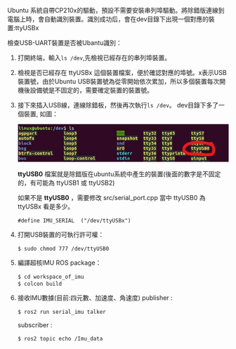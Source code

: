 Ubuntu 系統自帶CP210x的驅動，預設不需要安裝串列埠驅動。將除錯版連線到電腦上時，會自動識別裝置。識別成功后，會在dev目錄下出現一個對應的裝置:ttyUSBx

檢查USB-UART裝置是否被Ubantu識別：

1. 打開終端，輸入`ls /dev`,先檢視已經存在的串列埠裝置。
2. 檢視是否已經存在  ttyUSBx 這個裝置檔案，便於確認對應的埠號。x表示USB裝置號，由於Ubuntu USB裝置號為從零開始依次累加，所以多個裝置每次開機後設備號是不固定的，需要確定裝置的裝置號。
4. 接下來插入USB線，連線除錯板，然後再次執行`ls /dev`。 dev目錄下多了一個裝置, 如圖：

    ![](./img/2.png)

    **ttyUSB0** 檔案就是除錯版在ubuntu系統中產生的裝置(後面的數字是不固定的，有可能為 ttyUSB1  或 ttyUSB2)

    如果不是 **ttyUSB0** ，需要修改 src/serial_port.cpp 當中 ttyUSB0 為 ttyUSBx 看是多少。

    ```
    #define IMU_SERIAL  ("/dev/ttyUSBx")
	```



5. 打開USB裝置的可執行許可權：
    ```shell
    $ sudo chmod 777 /dev/ttyUSB0
	```


6. 編譯超核IMU ROS package：
    ```shell
    $ cd workspace_of_imu
    $ colcon build
	```

7. 接收IMU數據(目前:四元數、加速度、角速度)
	publisher : 
   
    ```shell
    $ ros2 run serial_imu talker
    ```
   
   subscriber : 
    ```shell
    $ ros2 topic echo /Imu_data
    ```
